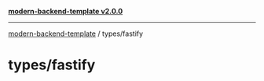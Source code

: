 [**modern-backend-template v2.0.0**](../../README.md)

***

[modern-backend-template](../../modules.md) / types/fastify

# types/fastify
